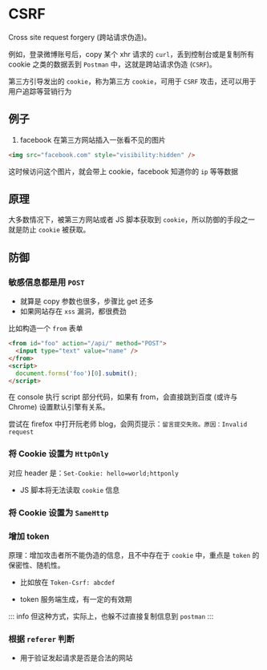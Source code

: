 # CSRF

Cross site request forgery (跨站请求伪造)。

例如，登录微博账号后，copy 某个 xhr 请求的 `curl`，丢到控制台或是复制所有 cookie 之类的数据丢到 `Postman` 中，这就是跨站请求伪造 (`CSRF`)。

第三方引导发出的 `cookie`，称为第三方 `cookie`，可用于 `CSRF` 攻击，还可以用于用户追踪等营销行为

## 例子

1. facebook 在第三方网站插入一张看不见的图片

```html
<img src="facebook.com" style="visibility:hidden" />
```

这时候访问这个图片，就会带上 cookie，facebook 知道你的 `ip` 等等数据

## 原理

大多数情况下，被第三方网站或者 JS 脚本获取到 `cookie`，所以防御的手段之一就是防止 `cookie` 被获取。

## 防御

### 敏感信息都是用 `POST`

- 就算是 copy 参数也很多，步骤比 get 还多
- 如果网站存在 `xss` 漏洞，都很费劲

比如构造一个 `from` 表单

```html
<from id="foo" action="/api/" method="POST">
  <input type="text" value="name" />
</from>
<script>
  document.forms('foo')[0].submit();
</script>
```

在 console 执行 script 部分代码，如果有 from，会直接跳到百度 (或许与 Chrome) 设置默认引擎有关系。

尝试在 firefox 中打开阮老师 blog，会网页提示：`留言提交失败。原因：Invalid request`

### 将 Cookie 设置为 `HttpOnly`

对应 header 是：`Set-Cookie: hello=world;httponly`

- JS 脚本将无法读取 `cookie` 信息

### 将 Cookie 设置为 `SameHttp`

### 增加 token

原理：增加攻击者所不能伪造的信息，且不中存在于 `cookie` 中，重点是 `token` 的保密性、随机性。

- 比如放在 `Token-Csrf: abcdef`

- token 服务端生成，有一定的有效期

::: info
但这种方式，实际上，也躲不过直接复制信息到 `postman`
:::

### 根据 `referer` 判断

- 用于验证发起请求是否是合法的网站
